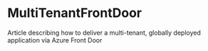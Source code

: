 # MultiTenantFrontDoor
Article describing how to deliver a multi-tenant, globally deployed application via Azure Front Door
